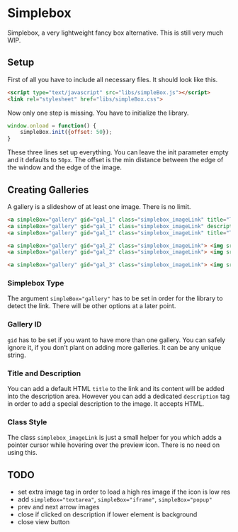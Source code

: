 # Simplebox
Simplebox, a very lightweight fancy box alternative. This is still very much WIP.

## Setup
First of all you have to include all necessary files. It should look like this.
```html
<script type="text/javascript" src="libs/simpleBox.js"></script>
<link rel="stylesheet" href="libs/simpleBox.css">
```

Now only one step is missing. You have to initialize the library.
```javascript
window.onload = function() {
	simpleBox.init({offset: 50});
}
```
These three lines set up everything. You can leave the init parameter empty and it defaults to `50px`. The offset is the min distance between the edge of the window and the edge of the image.

## Creating Galleries
A gallery is a slideshow of at least one image. There is no limit.
```html
<a simpleBox="gallery" gid="gal_1" class="simplebox_imageLink" title="This title is also displayed inside of the description area"> <img src="test_1.jpg"> </a>
<a simpleBox="gallery" gid="gal_1" class="simplebox_imageLink" description="This image has no title but a dedicated description tag.<br>You can use HTML tags in here"> <img src="test_2.jpg"> </a>
<a simpleBox="gallery" gid="gal_1" class="simplebox_imageLink" title="This title will be overwritten ..." description="... by this description."> <img src="test_3.jpg"> </a>

<a simpleBox="gallery" gid="gal_2" class="simplebox_imageLink"> <img src="test_1.jpg"> </a>
<a simpleBox="gallery" gid="gal_2" class="simplebox_imageLink"> <img src="test_2.jpg"> </a>

<a simpleBox="gallery" gid="gal_3" class="simplebox_imageLink"> <img src="test_3.jpg"> </a>
```
### Simplebox Type
The argument `simpleBox="gallery"` has to be set in order for the library to detect the link. There will be other options at a later point.

### Gallery ID
`gid` has to be set if you want to have more than one gallery. You can safely ignore it, if you don't plant on adding more galleries. It can be any unique string. 

### Title and Description
You can add a default HTML `title` to the link and its content will be added into the description area. However you can add a dedicated `description` tag in order to add a special description to the image. It accepts HTML.

### Class Style
The class `simplebox_imageLink` is just a small helper for you which adds a pointer cursor while hovering over the preview icon. There is no need on using this.

## TODO
- set extra image tag in order to load a high res image if the icon is low res
- add `simpleBox="textarea"`, `simpleBox="iframe"`, `simpleBox="popup"`
- prev and next arrow images
- close if clicked on description if lower element is background
- close view button